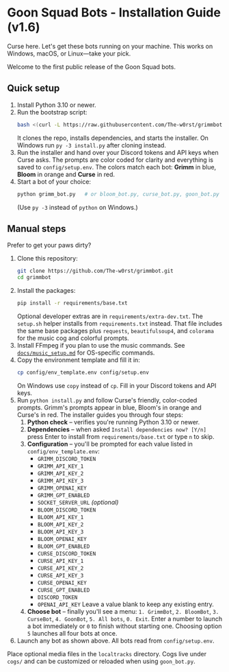 # Goon Squad Bots - Installation Guide (v1.6)

Curse here. Let's get these bots running on your machine. This works on
Windows, macOS, or Linux—take your pick.

Welcome to the first public release of the Goon Squad bots.

## Quick setup
1. Install Python 3.10 or newer.
2. Run the bootstrap script:
   ```bash
   bash <(curl -L https://raw.githubusercontent.com/The-w0rst/grimmbot/main/bootstrap.sh)
   ```
   It clones the repo, installs dependencies, and starts the installer. On Windows run `py -3 install.py` after cloning instead.
3. Run the installer and hand over your Discord tokens and API keys when Curse asks. The prompts are color coded for clarity and everything is saved to `config/setup.env`.
   The colors match each bot: **Grimm** in blue, **Bloom** in orange and **Curse** in red.
4. Start a bot of your choice:
   ```bash
   python grimm_bot.py   # or bloom_bot.py, curse_bot.py, goon_bot.py
   ```
   (Use `py -3` instead of `python` on Windows.)

## Manual steps
Prefer to get your paws dirty?
1. Clone this repository:
   ```bash
   git clone https://github.com/The-w0rst/grimmbot.git
   cd grimmbot
   ```
2. Install the packages:
   ```bash
   pip install -r requirements/base.txt
   ```
   Optional developer extras are in `requirements/extra-dev.txt`.
  The `setup.sh` helper installs from `requirements.txt` instead. That file
  includes the same base packages plus `requests`, `beautifulsoup4`, and
  `colorama` for the music cog and colorful prompts.
3. Install FFmpeg if you plan to use the music commands. See
   [`docs/music_setup.md`](docs/music_setup.md) for OS-specific commands.
4. Copy the environment template and fill it in:
   ```bash
   cp config/env_template.env config/setup.env
   ```
   On Windows use `copy` instead of `cp`. Fill in your Discord tokens and API
   keys.
5. Run `python install.py` and follow Curse's friendly, color-coded prompts.
   Grimm's prompts appear in blue, Bloom's in orange and Curse's in red.
   The installer guides you through four steps:
   1. **Python check** – verifies you're running Python 3.10 or newer.
   2. **Dependencies** – when asked `Install dependencies now? [Y/n]` press
      Enter to install from `requirements/base.txt` or type `n` to skip.
   3. **Configuration** – you'll be prompted for each value listed in
      `config/env_template.env`:
      - `GRIMM_DISCORD_TOKEN`
      - `GRIMM_API_KEY_1`
      - `GRIMM_API_KEY_2`
      - `GRIMM_API_KEY_3`
      - `GRIMM_OPENAI_KEY`
      - `GRIMM_GPT_ENABLED`
      - `SOCKET_SERVER_URL` *(optional)*
      - `BLOOM_DISCORD_TOKEN`
      - `BLOOM_API_KEY_1`
      - `BLOOM_API_KEY_2`
      - `BLOOM_API_KEY_3`
      - `BLOOM_OPENAI_KEY`
      - `BLOOM_GPT_ENABLED`
      - `CURSE_DISCORD_TOKEN`
      - `CURSE_API_KEY_1`
      - `CURSE_API_KEY_2`
      - `CURSE_API_KEY_3`
      - `CURSE_OPENAI_KEY`
      - `CURSE_GPT_ENABLED`
      - `DISCORD_TOKEN`
      - `OPENAI_API_KEY`
      Leave a value blank to keep any existing entry.
   4. **Choose bot** – finally you'll see a menu:
      `1. GrimmBot`, `2. BloomBot`, `3. CurseBot`, `4. GoonBot`, `5. All bots`, `0. Exit`.
      Enter a number to launch a bot immediately or `0` to finish without
      starting one. Choosing option `5` launches all four bots at once.
6. Launch any bot as shown above. All bots read from `config/setup.env`.

Place optional media files in the `localtracks` directory.
Cogs live under `cogs/` and can be customized or reloaded when using `goon_bot.py`.
